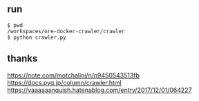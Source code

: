 ## run
```
$ pwd
/workspaces/ore-docker-crawler/crawler
$ python crawler.py
```

## thanks
https://note.com/motchalini/n/n9450543513fb
https://docs.pyq.jp/column/crawler.html
https://vaaaaaanquish.hatenablog.com/entry/2017/12/01/064227